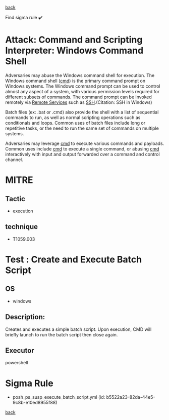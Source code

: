 
[back](../index.md)

Find sigma rule :heavy_check_mark: 

# Attack: Command and Scripting Interpreter: Windows Command Shell 

Adversaries may abuse the Windows command shell for execution. The Windows command shell ([cmd](https://attack.mitre.org/software/S0106)) is the primary command prompt on Windows systems. The Windows command prompt can be used to control almost any aspect of a system, with various permission levels required for different subsets of commands. The command prompt can be invoked remotely via [Remote Services](https://attack.mitre.org/techniques/T1021) such as [SSH](https://attack.mitre.org/techniques/T1021/004).(Citation: SSH in Windows)

Batch files (ex: .bat or .cmd) also provide the shell with a list of sequential commands to run, as well as normal scripting operations such as conditionals and loops. Common uses of batch files include long or repetitive tasks, or the need to run the same set of commands on multiple systems.

Adversaries may leverage [cmd](https://attack.mitre.org/software/S0106) to execute various commands and payloads. Common uses include [cmd](https://attack.mitre.org/software/S0106) to execute a single command, or abusing [cmd](https://attack.mitre.org/software/S0106) interactively with input and output forwarded over a command and control channel.

# MITRE
## Tactic
  - execution


## technique
  - T1059.003


# Test : Create and Execute Batch Script
## OS
  - windows


## Description:
Creates and executes a simple batch script. Upon execution, CMD will briefly launch to run the batch script then close again.


## Executor
powershell

# Sigma Rule
 - posh_ps_susp_execute_batch_script.yml (id: b5522a23-82da-44e5-9c8b-e10ed8955f88)



[back](../index.md)
